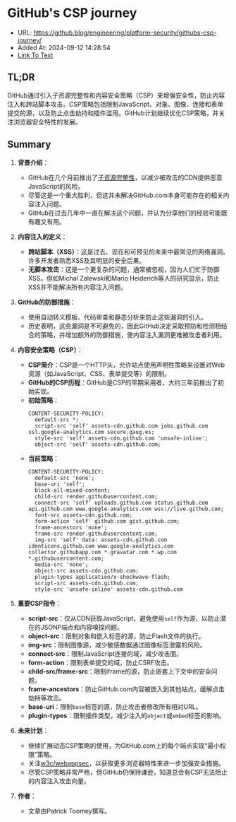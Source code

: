 # GitHub's CSP journey
- URL: https://github.blog/engineering/platform-security/githubs-csp-journey/
- Added At: 2024-09-12 14:28:54
- [Link To Text](2024-09-12-github's-csp-journey_raw.md)

## TL;DR
GitHub通过引入子资源完整性和内容安全策略（CSP）来增强安全性，防止内容注入和跨站脚本攻击。CSP策略包括限制JavaScript、对象、图像、连接和表单提交的源，以及防止点击劫持和插件滥用。GitHub计划继续优化CSP策略，并关注浏览器安全特性的发展。

## Summary
1. **背景介绍**：
   - GitHub在几个月前推出了[子资源完整性](http://githubengineering.com/subresource-integrity/)，以减少被攻击的CDN提供恶意JavaScript的风险。
   - 尽管这是一个重大胜利，但这并未解决GitHub.com本身可能存在的相关内容注入问题。
   - GitHub在过去几年中一直在解决这个问题，并认为分享他们的经验可能既有趣又有用。

2. **内容注入的定义**：
   - **跨站脚本（XSS）**：这是过去、现在和可预见的未来中最常见的网络漏洞。许多开发者熟悉XSS及其明显的安全后果。
   - **无脚本攻击**：这是一个更复杂的问题，通常被忽视，因为人们忙于防御XSS。但如Michal Zalewski和Mario Heiderich等人的研究显示，防止XSS并不能解决所有内容注入问题。

3. **GitHub的防御措施**：
   - 使用自动转义模板、代码审查和静态分析来防止这些漏洞的引入。
   - 历史表明，这些漏洞是不可避免的，因此GitHub决定采取预防和检测相结合的策略，并增加额外的防御措施，使内容注入漏洞更难被攻击者利用。

4. **内容安全策略（CSP）**：
   - **CSP简介**：CSP是一个HTTP头，允许站点使用声明性策略来设置对Web资源（如JavaScript、CSS、表单提交等）的限制。
   - **GitHub的CSP历程**：GitHub是CSP的早期采用者，大约三年前推出了初始实现。
   - **初始策略**：
     ```
     CONTENT-SECURITY-POLICY:
       default-src *;
       script-src 'self' assets-cdn.github.com jobs.github.com ssl.google-analytics.com secure.gaug.es;
       style-src 'self' assets-cdn.github.com 'unsafe-inline';
       object-src 'self' assets-cdn.github.com;
     ```
   - **当前策略**：
     ```
     CONTENT-SECURITY-POLICY:
       default-src 'none';
       base-uri 'self';
       block-all-mixed-content;
       child-src render.githubusercontent.com;
       connect-src 'self' uploads.github.com status.github.com api.github.com www.google-analytics.com wss://live.github.com;
       font-src assets-cdn.github.com;
       form-action 'self' github.com gist.github.com;
       frame-ancestors 'none';
       frame-src render.githubusercontent.com;
       img-src 'self' data: assets-cdn.github.com identicons.github.com www.google-analytics.com collector.githubapp.com *.gravatar.com *.wp.com *.githubusercontent.com;
       media-src 'none';
       object-src assets-cdn.github.com;
       plugin-types application/x-shockwave-flash;
       script-src assets-cdn.github.com;
       style-src 'unsafe-inline' assets-cdn.github.com
     ```

5. **重要CSP指令**：
   - **script-src**：仅从CDN获取JavaScript，避免使用`self`作为源，以防止潜在的JSONP端点和内容嗅探问题。
   - **object-src**：限制对象和嵌入标签的源，防止Flash文件的执行。
   - **img-src**：限制图像源，减少敏感数据通过图像标签泄露的风险。
   - **connect-src**：限制JavaScript连接的域，减少攻击面。
   - **form-action**：限制表单提交的域，防止CSRF攻击。
   - **child-src/frame-src**：限制iframe的源，防止嵌套上下文中的安全问题。
   - **frame-ancestors**：防止GitHub.com内容被嵌入到其他站点，缓解点击劫持等攻击。
   - **base-uri**：限制`base`标签的源，防止攻击者修改所有相对URL。
   - **plugin-types**：限制插件类型，减少注入的`object`或`embed`标签的影响。

6. **未来计划**：
   - 继续扩展动态CSP策略的使用，为GitHub.com上的每个端点实现“最小权限”策略。
   - 关注[w3c/webappsec](https://github.com/w3c/webappsec)，以获取更多浏览器特性来进一步加强安全措施。
   - 尽管CSP策略非常严格，但GitHub仍保持谦逊，知道总会有CSP无法阻止的内容注入攻击向量。

7. **作者**：
   - 文章由Patrick Toomey撰写。
